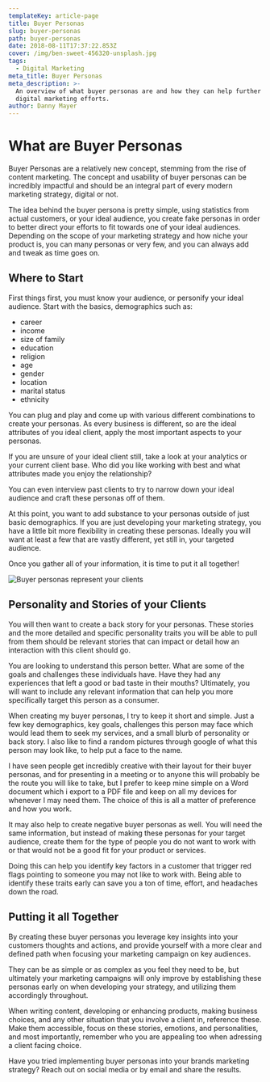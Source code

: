 ```yaml
---
templateKey: article-page
title: Buyer Personas
slug: buyer-personas
path: buyer-personas
date: 2018-08-11T17:37:22.853Z
cover: /img/ben-sweet-456320-unsplash.jpg
tags:
  - Digital Marketing
meta_title: Buyer Personas
meta_description: >-
  An overview of what buyer personas are and how they can help further your
  digital marketing efforts.
author: Danny Mayer
---
```

# What are Buyer Personas

Buyer Personas are a relatively new concept, stemming from the rise of content marketing. The concept and usability of buyer personas can be incredibly impactful and should be an integral part of every modern marketing strategy, digital or not.

The idea behind the buyer persona is pretty simple, using statistics from actual customers, or your ideal audience, you create fake personas in order to better direct your efforts to fit towards one of your ideal audiences. Depending on the scope of your marketing strategy and how niche your product is, you can many personas or very few, and you can always add and tweak as time goes on.

## Where to Start

First things first, you must know your audience, or personify your ideal audience. Start with the basics, demographics such as:

* career
* income
* size of family
* education
* religion
* age
* gender
* location
* marital status
* ethnicity

You can plug and play and come up with various different combinations to create your personas. As every business is different, so are the ideal attributes of you ideal client, apply the most important aspects to your personas.

If you are unsure of your ideal client still, take a look at your analytics or your current client base.  Who did you like working with best and what attributes made you enjoy the relationship?

You can even interview past clients to try to narrow down your ideal audience and craft these personas off of them.

At this point, you want to add substance to your personas outside of just basic demographics. If you are just developing your marketing strategy, you have a little bit more flexibility in creating these personas. Ideally you will want at least a few that are vastly different, yet still in, your targeted audience.

Once you gather all of your information, it is time to put it all together!

![Buyer personas represent your clients](/img/ben-sweet-456320-unsplash.jpg)

## Personality and Stories of your Clients

You will then want to create a back story for your personas. These stories and the more detailed and specific personality traits you will be able to pull from them should be relevant stories that can impact or detail how an interaction with this client should go.

You are looking to understand this person better. What are some of the goals and challenges these individuals have. Have they had any experiences that left a good or bad taste in their mouths? Ultimately, you will want to include any relevant information that can help you more specifically target this person as a consumer.

When creating my buyer personas, I try to keep it short and simple. Just a few key demographics, key goals, challenges this person may face which would lead them to seek my services, and a small blurb of personality or back story. I also like to find a random pictures through google of what this person may look like, to help put a face to the name.

I have seen people get incredibly creative with their layout for their buyer personas, and for presenting in a meeting or to anyone this will probably be the route you will like to take, but I prefer to keep mine simple on a Word document which i export to a PDF file and keep on all my devices for whenever I may need them. The choice of this is all a matter of preference and how you work.

It may also help to create negative buyer personas as well. You will need the same information, but instead of making these personas for your target audience, create them for the type of people you do not want to work with or that would not be a good fit for your product or services.

Doing this can help you identify key factors in a customer that trigger red flags pointing to someone you may not like to work with. Being able to identify these traits early can save you a ton of time, effort, and headaches down the road.

## Putting it all Together

By creating these buyer personas you leverage key insights into your customers thoughts and actions, and provide yourself with a more clear and defined path when focusing your marketing campaign on key audiences.

They can be as simple or as complex as you feel they need to be, but ultimately your marketing campaigns will only improve by establishing these personas early on when developing your strategy, and utilizing them accordingly throughout.

When writing content, developing or enhancing products, making business choices, and any other situation that you involve a client in, reference these.  Make them accessible, focus on these stories, emotions, and personalities, and most importantly, remember who you are appealing too when adressing a client facing choice.

Have you tried implementing buyer personas into your brands marketing strategy? Reach out on social media or by email and share the results.
